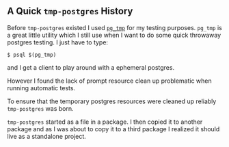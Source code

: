 ## A Quick `tmp-postgres` History

Before `tmp-postgres` existed I used [`pg_tmp`](http://eradman.com/ephemeralpg/) for my testing purposes. `pg_tmp` is a great little utility which I still use when I want to do some quick throwaway postgres testing.
I just have to type:
```
$ psql $(pg_tmp)
```
and I get a client to play around with a ephemeral postgres.

However I found the lack of prompt resource clean up problematic when running automatic tests.

To ensure that the temporary postgres resources were cleaned up reliably `tmp-postgres` was born.

`tmp-postgres` started as a file in a package. I then copied it to another package and as I was about to copy it to a third package I realized it should live as a standalone project.
